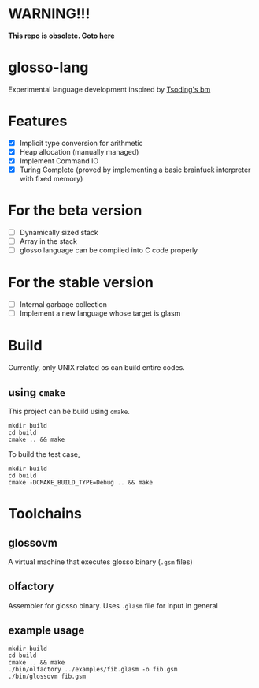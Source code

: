 # WARNING!!!
**This repo is obsolete. Goto [here](https://gitlab.com/almagest3737/glosso-lang)**

# glosso-lang

Experimental language development inspired by [Tsoding's bm](https://github.com/tsoding/bm)

# Features

- [x] Implicit type conversion for arithmetic
- [x] Heap allocation (manually managed)
- [x] Implement Command IO
- [x] Turing Complete (proved by implementing a basic brainfuck interpreter with fixed memory)

# For the beta version

- [ ] Dynamically sized stack
- [ ] Array in the stack
- [ ] glosso language can be compiled into C code properly

# For the stable version

- [ ] Internal garbage collection
- [ ] Implement a new language whose target is glasm

# Build
Currently, only UNIX related os can build entire codes.

## using `cmake`

This project can be build using `cmake`.

```console
mkdir build
cd build
cmake .. && make
```

To build the test case,

```console
mkdir build
cd build
cmake -DCMAKE_BUILD_TYPE=Debug .. && make
```

# Toolchains

## glossovm

A virtual machine that executes glosso binary (`.gsm` files)

## olfactory

Assembler for glosso binary. Uses `.glasm` file for input in general

## example usage
```console
mkdir build
cd build
cmake .. && make
./bin/olfactory ../examples/fib.glasm -o fib.gsm
./bin/glossovm fib.gsm
```
